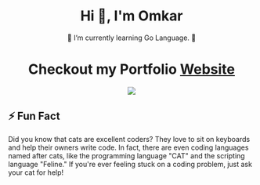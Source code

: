 <h1 align="center">Hi 👋, I'm Omkar</h1>

<p align="center">🚧 I’m currently learning Go Language. 🚧</p>
  
<h1 align="center">Checkout my Portfolio <a href="https://omkarrasam.vercel.app/">Website</a> </h1>
  
<p align="center"><img align="center" src="https://github.com/Omkar-omi/Omkar-omi/assets/113718239/adbbeb00-de6e-40e0-8a54-82db6e89409c"/></p>


##  ⚡ Fun Fact

Did you know that cats are excellent coders? They love to sit on keyboards and help their owners write code. In fact, there are even coding languages named after cats, like the programming language "CAT" and the scripting language "Feline." If you're ever feeling stuck on a coding problem, just ask your cat for help!
